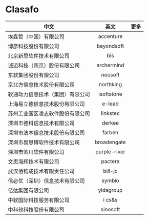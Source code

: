 # Clasafo

中文|英文|更多
---|:--:|---:
埃森哲（中国）有限公司|accenture|
博彦科技股份有限公司|beyondsoft|
北京新思软件技术有限公司|bis|
诚迈科技（南京）股份有限公司|archermind|
东软集团股份有限公司|neusoft|
京北方信息技术股份有限公司|northking|
软通动力信息技术（集团）有限公司|isoftstone|
上海易立德信息技术股份有限公司|e-lead|
苏州工业园区凌志软件股份有限公司|linkstec|
深圳市德科信息技术有限公司|derkee|
深圳市法本信息技术股份有限公司|farben|
深圳市易思博软件技术有限公司|broadengate|
深圳市紫川软件有限公司|purple-river|
文思海辉技术有限公司|pactera|
武汉佰钧成技术有限责任公司|bill-jc|
信必优（深圳）信息技术有限公司|symbio|
亿达集团有限公司|yidagroup|
中软国际科技服务有限公司|i cs&s|
中科软科技股份有限公司|sinosoft|
